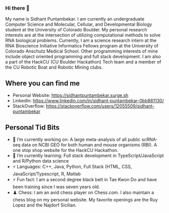 ### Hi there 👋

My name is Sidhant Puntambekar. I am currently an undergraduate Computer Science and Molecular, Cellular, and Developmental Biology student at the University of Colorado Boulder. My personal research interests are at the intersection of utilizing computational methods to solve RNA biological problems. Currently, I am a science research intern at the RNA Bioscience Initiative Informatics Fellows program at the University of Colorado Anschutz Medical School. Other programming interests of mine include object oriented programming and full stack development. I am also a part of the HackCU (CU Boulder Hackathon) Tech team and a member of the CU Robotic Boat and Robotic Mining clubs. 

## Where you can find me
 - Personal Website: https://sidhantpuntambekar.surge.sh
 - LinkedIn: https://www.linkedin.com/in/sidhant-puntambekar-0bb881130/
 - StackOverflow: https://stackoverflow.com/users/12055509/sidhant-puntambekar

## Personal Tid Bits
  - 🔭 I’m currently working on: A large meta-analysis of all public scRNA-seq data on NCBI GEO for both human and mouse organisms (RBI). A one stop shop website for the HackCU Hackathon.
  - 🌱 I’m currently learning: Full stack development in TypeScript/JavaScript and R/Python data science
  - ⚡ Languages: C++, Java, Python, Full Stack (HTML, CSS, JavaScript/Typescript, R, Matlab 
  - ⚡ Fun fact: I am a second degree black belt in Tae Kwon Do and have been training since I was seven years old.  
  - ♟️ Chess: I am an avid chess player on Chess.com. I also maintain a chess blog on my personal website. My favorite openings are the Ruy Lopez and the Najdorf Sicilian. 

<!--
**SidhantPuntambekar/SidhantPuntambekar** is a ✨ _special_ ✨ repository because its `README.md` (this file) appears on your GitHub profile.

Here are some ideas to get you started:

- 🔭 I’m currently working on ...
- 🌱 I’m currently learning ...
- 👯 I’m looking to collaborate on ...
- 🤔 I’m looking for help with ...
- 💬 Ask me about ...
- 📫 How to reach me: ...
- 😄 Pronouns: ...
- ⚡ Fun fact: ...
-->
